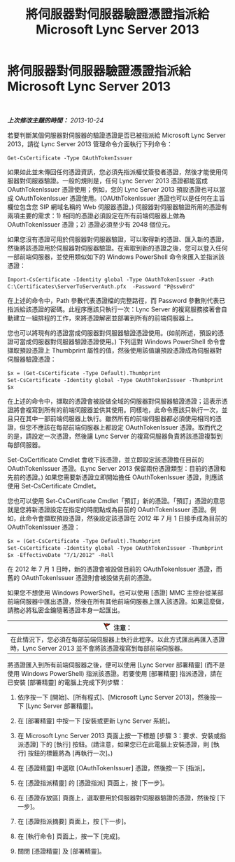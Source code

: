 ﻿---
title: 將伺服器對伺服器驗證憑證指派給 Microsoft Lync Server 2013
TOCTitle: 將伺服器對伺服器驗證憑證指派給 Microsoft Lync Server 2013
ms:assetid: c7413954-2504-47f4-a073-44548aff1c0c
ms:mtpsurl: https://technet.microsoft.com/zh-tw/library/JJ205253(v=OCS.15)
ms:contentKeyID: 49292269
ms.date: 08/24/2015
mtps_version: v=OCS.15
ms.translationtype: HT
---

# 將伺服器對伺服器驗證憑證指派給 Microsoft Lync Server 2013

 

_**上次修改主題的時間：** 2013-10-24_

若要判斷某個伺服器對伺服器的驗證憑證是否已被指派給 Microsoft Lync Server 2013，請從 Lync Server 2013 管理命令介面執行下列命令：

    Get-CsCertificate -Type OAuthTokenIssuer

如果如此並未傳回任何憑證資訊，您必須先指派權仗簽發者憑證，然後才能使用伺服器對伺服器驗證。一般的規則是，任何 Lync Server 2013 憑證都能當成 OAuthTokenIssuer 憑證使用；例如，您的 Lync Server 2013 預設憑證也可以當成 OAuthTokenIssuer 憑證使用。(OAUthTokenIssuer 憑證也可以是任何在主旨欄位包含您 SIP 網域名稱的 Web 伺服器憑證。) 伺服器對伺服器驗證所用的憑證有兩項主要的需求：1) 相同的憑證必須設定在所有前端伺服器上做為 OAuthTokenIssuer 憑證；2) 憑證必須至少有 2048 個位元。

如果您沒有憑證可用於伺服器對伺服器驗證，可以取得新的憑證、匯入新的憑證，然後將該憑證用於伺服器對伺服器驗證。在索取到新的憑證之後，您可以登入任何一部前端伺服器，並使用類似如下的 Windows PowerShell 命令來匯入並指派該憑證：

    Import-CsCertificate -Identity global -Type OAuthTokenIssuer -Path C:\Certificates\ServerToServerAuth.pfx  -Password "P@ssw0rd"

在上述的命令中，Path 參數代表憑證檔的完整路徑，而 Password 參數則代表已指派給該憑證的密碼。此程序應該只執行一次：Lync Server 的複寫服務接著會自動建立一組排程的工作，來將憑證解密並部署到所有的前端伺服器上。

您也可以將現有的憑證當成伺服器對伺服器驗證憑證使用。(如前所述，預設的憑證可當成伺服器對伺服器驗證憑證使用。) 下列這對 Windows PowerShell 命令會擷取預設憑證上 Thumbprint 屬性的值，然後使用該值讓預設憑證成為伺服器對伺服器驗證憑證：

    $x = (Get-CsCertificate -Type Default).Thumbprint
    Set-CsCertificate -Identity global -Type OAuthTokenIssuer -Thumbprint $x

在上述的命令中，擷取的憑證會被設做全域的伺服器對伺服器驗證憑證；這表示憑證將會複寫到所有的前端伺服器並供其使用。同樣地，此命令應該只執行一次，並且只在其中一部前端伺服器上執行。雖然所有的前端伺服器都必須使用相同的憑證，但您不應該在每部前端伺服器上都設定 OAuthTokenIssuer 憑證。取而代之的是，請設定一次憑證，然後讓 Lync Server 的複寫伺服器負責將該憑證複製到每部伺服器。

Set-CsCertificate Cmdlet 會收下該憑證，並立即設定該憑證擔任目前的 OAuthTokenIssuer 憑證。(Lync Server 2013 保留兩份憑證類型：目前的憑證和先前的憑證。) 如果您需要新憑證立即開始擔任 OAuthTokenIssuer 憑證，則應該使用 Set-CsCertificate Cmdlet。

您也可以使用 Set-CsCertificate Cmdlet「預訂」新的憑證。「預訂」憑證的意思就是您將新憑證設定在指定的時間點成為目前的 OAuthTokenIssuer 憑證。例如，此命令會擷取預設憑證，然後設定該憑證在 2012 年 7 月 1 日接手成為目前的 OAuthTokenIssuer 憑證：

    $x = (Get-CsCertificate -Type Default).Thumbprint
    Set-CsCertificate -Identity global -Type OAuthTokenIssuer -Thumbprint $x -EffectiveDate "7/1/2012" -Roll

在 2012 年 7 月 1 日時，新的憑證會被設做目前的 OAuthTokenIssuer 憑證，而舊的 OAuthTokenIssuer 憑證則會被設做先前的憑證。

如果您不想使用 Windows PowerShell，也可以使用 \[憑證\] MMC 主控台從某部前端伺服器中匯出憑證，然後在所有其他前端伺服器上匯入該憑證。如果這麼做，請務必將私密金鑰隨著憑證本身一起匯出。

<table>
<thead>
<tr class="header">
<th><img src="images/JJ205186.Caution(OCS.15).gif" title="Caution" alt="Caution" />注意：</th>
</tr>
</thead>
<tbody>
<tr class="odd">
<td>在此情況下，您必須在每部前端伺服器上執行此程序。以此方式匯出再匯入憑證時，Lync Server 2013 並不會將該憑證複寫到每部前端伺服器。</td>
</tr>
</tbody>
</table>


將憑證匯入到所有前端伺服器之後，便可以使用 \[Lync Server 部署精靈\] (而不是使用 Windows PowerShell) 指派該憑證。若要使用 \[部署精靈\] 指派憑證，請在已安裝 \[部署精靈\] 的電腦上完成下列步驟：

1.  依序按一下 \[開始\]、\[所有程式\]、\[Microsoft Lync Server 2013\]，然後按一下 \[Lync Server 部署精靈\]。

2.  在 \[部署精靈\] 中按一下 \[安裝或更新 Lync Server 系統\]。

3.  在 Microsoft Lync Server 2013 頁面上按一下標題 \[步驟 3：要求、安裝或指派憑證\] 下的 \[執行\] 按鈕。(請注意，如果您已在此電腦上安裝憑證，則 \[執行\] 按鈕的標籤將為 \[再執行一次\]。)

4.  在 \[憑證精靈\] 中選取 \[OAuthTokenIssuer\] 憑證，然後按一下 \[指派\]。

5.  在 \[憑證指派精靈\] 的 \[憑證指派\] 頁面上，按 \[下一步\]。

6.  在 \[憑證存放區\] 頁面上，選取要用於伺服器對伺服器驗證的憑證，然後按 \[下一步\]。

7.  在 \[憑證指派摘要\] 頁面上，按 \[下一步\]。

8.  在 \[執行命令\] 頁面上，按一下 \[完成\]。

9.  關閉 \[憑證精靈\] 及 \[部署精靈\]。

